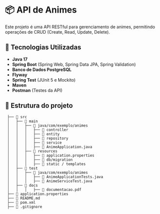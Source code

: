 # 📦 API de Animes

Este projeto é uma API RESTful para gerenciamento de animes, permitindo operações de CRUD (Create, Read, Update, Delete).

## 🚀 Tecnologias Utilizadas

- **Java 17**  
- **Spring Boot** (Spring Web, Spring Data JPA, Spring Validation)  
- **Banco de Dados PostgreSQL**  
- **Flyway**  
- **Spring Test** (JUnit 5 e Mockito)  
- **Maven**  
- **Postman** (Testes da API)  

## 📂 Estrutura do projeto

```plaintext
 ├── 📂 src
 │   ├── 📂 main
 │   │   ├── 📂 java/com/exemplo/animes
 │   │   │   ├── 📂 controller   
 │   │   │   ├── 📂 entity       
 │   │   │   ├── 📂 repository   
 │   │   │   ├── 📂 service      
 │   │   │   ├── 📜 AnimeApplication.java  
 │   │   ├── 📂 resources
 │   │   │   ├── 📜 application.properties   
 │   │   │   ├── 📂 db/migration            
 │   │   │   ├── 📂 static / templates       
 │   ├── 📂 test
 │   │   ├── 📂 java/com/exemplo/animes
 │   │   │   ├── 📜 AnimeApplicationTests.java    
 │   │   │   ├── 📜 AnimeServiceTest.java  
 │   ├── 📂 docs
 │   │   │   ├── 📜 documentacao.pdf 
 ├── 📜 application.properties
 ├── 📜 README.md          
 ├── 📜 pom.xml            
 ├── 📜 .gitignore  

